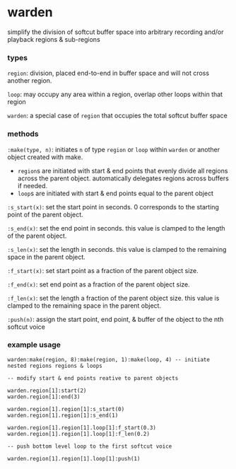 # warden

simplify the division of softcut buffer space into arbitrary recording and/or playback regions & sub-regions

### types

`region`: division, placed end-to-end in buffer space and will not cross another region.

`loop`: may occupy any area within a region, overlap other loops within that region

`warden`: a special case of `region` that occupies the total softcut buffer space

### methods

`:make(type, n)`: initiates `n` of type `region` or `loop` within `warden` or another object created with make. 
  - `region`s are initiated with start & end points that evenly divide all regions across the parent object. automatically delegates regions across buffers if needed.
  - `loop`s are initiated with start & end points equal to the parent object

`:s_start(x)`: set the start point in seconds. 0 corresponds to the starting point of the parent object.

`:s_end(x)`: set the end point in seconds. this value is clamped to the length of the parent object.

`:s_len(x)`: set the length in seconds. this value is clamped to the remaining space in the parent object.

`:f_start(x)`: set start point as a fraction of the parent object size.

`:f_end(x)`: set end point as a fraction of the parent object size.

`:f_len(x)`: set the length a fraction of the parent object size. this value is clamped to the remaining space in the parent object.

`:push(n)`: assign the start point, end point, & buffer of the object to the nth softcut voice

### example usage

```
warden:make(region, 8):make(region, 1):make(loop, 4) -- initiate nested regions regions & loops

-- modify start & end points reative to parent objects

warden.region[1]:start(2)
warden.region[1]:end(3)

warden.region[1].region[1]:s_start(0)
warden.region[1].region[1]:s_end(1)

warden.region[1].region[1].loop[1]:f_start(0.3)
warden.region[1].region[1].loop[1]:f_len(0.2)

-- push bottom level loop to the first softcut voice

warden.region[1].region[1].loop[1]:push(1)

```
